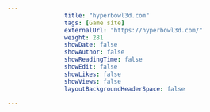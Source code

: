 ---
                title: "hyperbowl3d.com"
                tags: [Game site]
                externalUrl: "https://hyperbowl3d.com/"
                weight: 281
                showDate: false
                showAuthor: false
                showReadingTime: false
                showEdit: false
                showLikes: false
                showViews: false
                layoutBackgroundHeaderSpace: false
                ---
